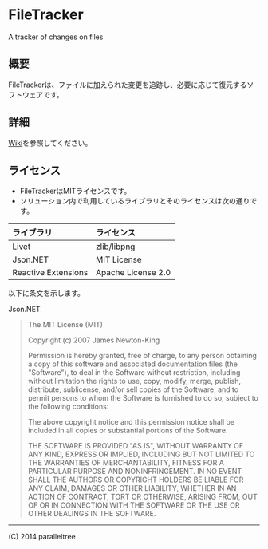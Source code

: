 FileTracker
===========

A tracker of changes on files

## 概要
FileTrackerは、ファイルに加えられた変更を追跡し、必要に応じて復元するソフトウェアです。

## 詳細
[Wiki](https://github.com/paralleltree/FileTracker/wiki)を参照してください。

## ライセンス
 * FileTrackerはMITライセンスです。
 * ソリューション内で利用しているライブラリとそのライセンスは次の通りです。

|ライブラリ |ライセンス |
|:----------|:----------|
|Livet      |zlib/libpng|
|Json.NET   |MIT License|
|Reactive Extensions|Apache License 2.0|

以下に条文を示します。

Json.NET
> The MIT License (MIT)
>
> Copyright (c) 2007 James Newton-King
>
> Permission is hereby granted, free of charge, to any person obtaining a copy of
> this software and associated documentation files (the "Software"), to deal in
> the Software without restriction, including without limitation the rights to
> use, copy, modify, merge, publish, distribute, sublicense, and/or sell copies of
> the Software, and to permit persons to whom the Software is furnished to do so,
> subject to the following conditions:
>
> The above copyright notice and this permission notice shall be included in all
> copies or substantial portions of the Software.
>
> THE SOFTWARE IS PROVIDED "AS IS", WITHOUT WARRANTY OF ANY KIND, EXPRESS OR
> IMPLIED, INCLUDING BUT NOT LIMITED TO THE WARRANTIES OF MERCHANTABILITY, FITNESS
> FOR A PARTICULAR PURPOSE AND NONINFRINGEMENT. IN NO EVENT SHALL THE AUTHORS OR
> COPYRIGHT HOLDERS BE LIABLE FOR ANY CLAIM, DAMAGES OR OTHER LIABILITY, WHETHER
> IN AN ACTION OF CONTRACT, TORT OR OTHERWISE, ARISING FROM, OUT OF OR IN
> CONNECTION WITH THE SOFTWARE OR THE USE OR OTHER DEALINGS IN THE SOFTWARE.

----

(C) 2014 paralleltree
